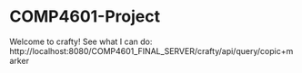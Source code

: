 # COMP4601-Project
Welcome to crafty!
See what I can do: http://localhost:8080/COMP4601_FINAL_SERVER/crafty/api/query/copic+marker
